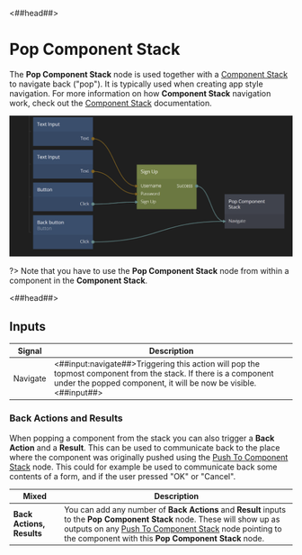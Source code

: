<##head##>

# Pop Component Stack

The **Pop Component Stack** node is used together with a [Component Stack](/nodes/component-stack/component-stack/) to navigate back ("pop"). It is typically used when creating app style navigation. For more information on how **Component Stack** navigation work, check out the [Component Stack](/nodes/component-stack/component-stack/) documentation.

<div class="ndl-image-with-background l">

![](pop-component-stack.png)

</div>

?> Note that you have to use the **Pop Component Stack** node from within a component in the **Component Stack**.

<##head##>

## Inputs

| Signal                                   | Description                                                                                                                                                                         |
| ---------------------------------------- | ----------------------------------------------------------------------------------------------------------------------------------------------------------------------------------- |
| <span class="ndl-signal">Navigate</span> | <##input:navigate##>Triggering this action will pop the topmost component from the stack. If there is a component under the popped component, it will be now be visible.<##input##> |

### Back Actions and Results

When popping a component from the stack you can also trigger a **Back Action** and a **Result**. This can be used to communicate back to the place where the component was originally pushed using the [Push To Component Stack](/nodes/component-stack/push-component/) node. This could for example be used to communicate back some contents of a form, and if the user pressed "OK" or "Cancel".

| Mixed                     | Description                                                                                                                                                                                                                                                                         |
| ------------------------- | ----------------------------------------------------------------------------------------------------------------------------------------------------------------------------------------------------------------------------------------------------------------------------------- |
| **Back Actions, Results** | You can add any number of **Back Actions** and **Result** inputs to the **Pop Component Stack** node. These will show up as outputs on any [Push To Component Stack](/nodes/component-stack/push-component/) node pointing to the component with this **Pop Component Stack** node. |

<span style="display:none"><##input:backAction-\*##>A **Back Action** signal. Triggering this will pop from the **Component Stack** and send a signal to the [Push To Component Stack](/nodes/component-stack/push-component/) node used to push the component.<##input##></span>

<span style="display:none"><##input:result-\*##>A **Result** input. Any data sent to this input will be forwarded to the [Push To Component Stack](/nodes/component-stack/push-component/) node when the component is popped.<##input##></span>
